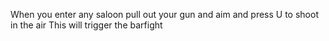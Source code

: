 When you enter any saloon pull out your gun and aim and press U to shoot in the air 
This will trigger the barfight
